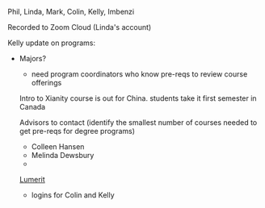 Phil, Linda, Mark, Colin, Kelly, Imbenzi

Recorded to Zoom Cloud (Linda's account)

Kelly update on programs:
* Majors?
  * need program coordinators who know pre-reqs to review course offerings
  
  Intro to Xianity course is out for China.
  students take it first semester in Canada
  
  Advisors to contact (identify the smallest number of courses needed to get pre-reqs for degree programs)
  - Colleen Hansen
  - Melinda Dewsbury
  - 
  
  [Lumerit](https://lumeriteducation.com)
  - logins for Colin and Kelly
